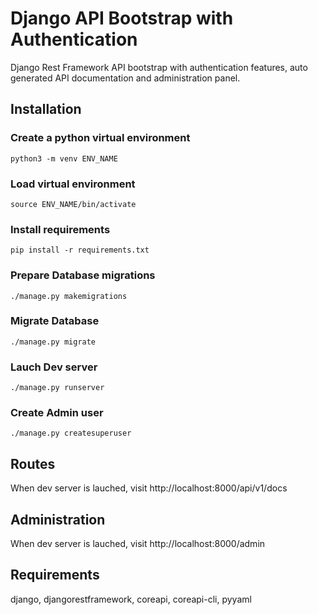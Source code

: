 Django API Bootstrap with Authentication
=========================

Django Rest Framework API bootstrap with authentication features,
auto generated API documentation and administration panel.

Installation
-------

### Create a python virtual environment
```python3 -m venv ENV_NAME```

### Load virtual environment
```source ENV_NAME/bin/activate```

### Install requirements
```pip install -r requirements.txt```

### Prepare Database migrations
```./manage.py makemigrations```

### Migrate Database
```./manage.py migrate```

### Lauch Dev server
```./manage.py runserver```

### Create Admin user
 ```./manage.py createsuperuser```

Routes
-------
When dev server is lauched, visit http://localhost:8000/api/v1/docs

Administration
-------
When dev server is lauched, visit http://localhost:8000/admin

Requirements
-----
django, djangorestframework, coreapi, coreapi-cli, pyyaml
